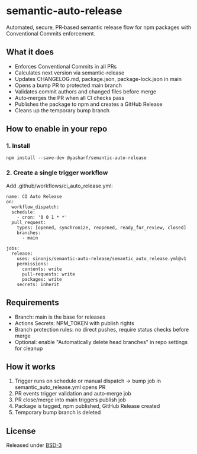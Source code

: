 # semantic-auto-release

Automated, secure, PR‑based semantic release flow for npm packages with Conventional Commits enforcement.

## What it does

- Enforces Conventional Commits in all PRs
- Calculates next version via semantic-release
- Updates CHANGELOG.md, package.json, package-lock.json in main
- Opens a bump PR to protected main branch
- Validates commit authors and changed files before merge
- Auto‑merges the PR when all CI checks pass
- Publishes the package to npm and creates a GitHub Release
- Cleans up the temporary bump branch

## How to enable in your repo

### 1. Install

`npm install --save-dev @yasharf/semantic-auto-release`

### 2. Create a single trigger workflow

Add .github/workflows/ci_auto_release.yml:

```
name: CI Auto Release
on:
  workflow_dispatch:
  schedule:
    - cron: '0 0 1 * *'
  pull_request:
    types: [opened, synchronize, reopened, ready_for_review, closed]
    branches:
      - main

jobs:
  release:
    uses: sinonjs/semantic-auto-release/semantic_auto_release.yml@v1
    permissions:
      contents: write
      pull-requests: write
      packages: write
    secrets: inherit
```

## Requirements

- Branch: main is the base for releases
- Actions Secrets: NPM_TOKEN with publish rights
- Branch protection rules: no direct pushes, require status checks before merge
- Optional: enable "Automatically delete head branches" in repo settings for cleanup

## How it works

1. Trigger runs on schedule or manual dispatch → bump job in semantic_auto_release.yml opens PR
2. PR events trigger validation and auto‑merge job
3. PR close/merge into main triggers publish job
4. Package is tagged, npm published, GitHub Release created
5. Temporary bump branch is deleted

## License

Released under [BSD-3](LICENSE)
